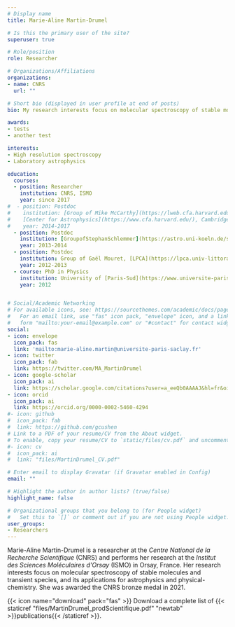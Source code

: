 ```yaml
---
# Display name
title: Marie-Aline Martin-Drumel

# Is this the primary user of the site?
superuser: true

# Role/position
role: Researcher

# Organizations/Affiliations
organizations:
- name: CNRS
  url: ""

# Short bio (displayed in user profile at end of posts)
bio: My research interests focus on molecular spectroscopy of stable molecules and reactive species, and its applications for astrophysics and physical-chemistry. 

awards:
- tests
- another test

interests:
- High resolution spectroscopy
- Laboratory astrophysics

education:
  courses:
  - position: Researcher
    institution: CNRS, ISMO
    year: since 2017
#  - position: Postdoc 
#    institution: [Group of Mike McCarthy](https://lweb.cfa.harvard.edu/amp/mccarthygroup/index.html),
#    [Center for Astrophysics](https://www.cfa.harvard.edu/), Cambridge MA, USA
#    year: 2014-2017
  - position: Postdoc 
    institution: [GroupofStephanSchlemmer](https://astro.uni-koeln.de/schlemmer), [I.Phys.Institut](https://astro.uni-koeln.de/), University of Cologne, Germany
    year: 2013-2014
  - position: Postdoc 
    institution: Group of Gaël Mouret, [LPCA](https://lpca.univ-littoral.fr/),  Dunkirk, France
    year: 2012-2013
  - course: PhD in Physics
    institution: University of [Paris-Sud](https://www.universite-paris-saclay.fr/) (Paris-Saclay) 
    year: 2012


# Social/Academic Networking
# For available icons, see: https://sourcethemes.com/academic/docs/page-builder/#icons
#   For an email link, use "fas" icon pack, "envelope" icon, and a link in the
#   form "mailto:your-email@example.com" or "#contact" for contact widget.
social:
- icon: envelope
  icon_pack: fas
  link: 'mailto:marie-aline.martin@universite-paris-saclay.fr'
- icon: twitter
  icon_pack: fab
  link: https://twitter.com/MA_MartinDrumel
- icon: google-scholar
  icon_pack: ai
  link: https://scholar.google.com/citations?user=a_eeQb0AAAAJ&hl=fr&oi=ao
- icon: orcid
  icon_pack: ai
  link: https://orcid.org/0000-0002-5460-4294
#- icon: github
#  icon_pack: fab
#  link: https://github.com/gcushen
# Link to a PDF of your resume/CV from the About widget.
# To enable, copy your resume/CV to `static/files/cv.pdf` and uncomment the lines below.
#- icon: cv
#  icon_pack: ai
#  link: "files/MartinDrumel_CV.pdf"

# Enter email to display Gravatar (if Gravatar enabled in Config)
email: ""

# Highlight the author in author lists? (true/false)
highlight_name: false

# Organizational groups that you belong to (for People widget)
#   Set this to `[]` or comment out if you are not using People widget.
user_groups:
- Researchers
---
```


Marie-Aline Martin-Drumel is a researcher at the *Centre National de la Recherche Scientifique* (CNRS) and performs her research at the *Institut des Sciences Moléculaires d'Orsay* (ISMO) in Orsay, France. Her research interests focus on molecular spectroscopy of stable molecules and transient species, and its applications for astrophysics and physical-chemistry. She was awarded the CNRS bronze medal in 2021.

{{< icon name="download" pack="fas" >}} Download a complete list of {{< staticref "files/MartinDrumel_prodScientifique.pdf" "newtab" >}}publications{{< /staticref >}}.
